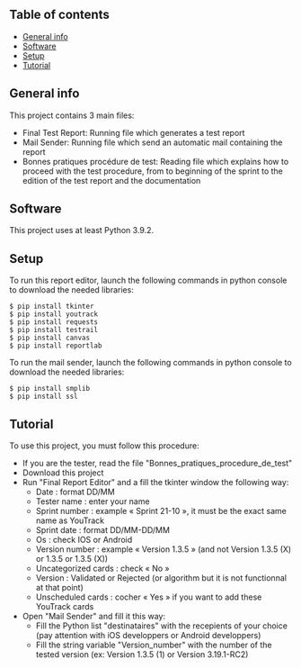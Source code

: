 ## Table of contents
* [General info](#general-info)
* [Software](#software)
* [Setup](#setup)
* [Tutorial](#tutorial)

## General info
This project contains 3 main files:
* Final Test Report: Running file which generates a test report
* Mail Sender: Running file which send an automatic mail containing the report
* Bonnes pratiques procédure de test: Reading file which explains how to proceed with the test procedure, from to beginning of the sprint to the edition of the test report and the documentation
	
## Software
This project uses at least Python 3.9.2.

	
## Setup
To run this report editor, launch the following commands in python console to download the needed libraries:

```
$ pip install tkinter
$ pip install youtrack
$ pip install requests
$ pip install testrail
$ pip install canvas
$ pip install reportlab
```

To run the mail sender, launch the following commands in python console to download the needed libraries:

```
$ pip install smplib
$ pip install ssl
```


## Tutorial

To use this project, you must follow this procedure:
* If you are the tester, read the file "Bonnes_pratiques_procedure_de_test"
* Download this project
* Run "Final Report Editor" and a fill the tkinter window the following way:
	* Date : format DD/MM
	* Tester name : enter your name
	* Sprint number : example « Sprint 21-10 », it must be the exact same name as YouTrack
	* Sprint date : format DD/MM-DD/MM
	* Os : check IOS or Android 
	* Version number : example « Version 1.3.5 » (and not Version 1.3.5 (X) or 1.3.5 or 1.3.5 (X))
	* Uncategorized cards : check « No »
	* Version : Validated or Rejected (or algorithm but it is not functionnal at that point)
	* Unscheduled cards : cocher « Yes » if you want to add these YouTrack cards
* Open "Mail Sender" and fill it this way:
	* Fill the Python list "destinataires" with the recepients of your choice (pay attention with iOS developpers or Android developpers)
	* Fill the string variable "Version_number" with the number of the tested version (ex: Version 1.3.5 (1) or Version 3.19.1-RC2)
